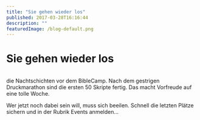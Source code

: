 ```yaml
---
title: "Sie gehen wieder los"
published: 2017-03-28T16:16:44
description: ""
featuredImage: /blog-default.png
---
```


# Sie gehen wieder los

<img loading="lazy" src="/old/BibleCamp_groß2.png" alt><img loading="lazy" src="/old/DSC_3799.jpg" alt>

die Nachtschichten vor dem BibleCamp. Nach dem gestrigen Druckmarathon sind die ersten 50 Skripte fertig. Das macht Vorfreude auf eine tolle Woche.

Wer jetzt noch dabei sein will, muss sich beeilen. Schnell die letzten Plätze sichern und in der Rubrik Events anmelden&#8230;